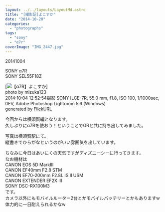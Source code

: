 ```yaml
---
layout: ../../layouts/LayoutMd.astro
title: "[撮影記]よこすか"
date: "2014-10-20"
categories: 
  - "photographs"
tags: 
  - "sony"
  - "α7r"
coverImage: "IMG_2447.jpg"
---
```


20141004

SONY α7R  
SONY SEL55F18Z

[![【α7R】よこすか](/wp/images/15572426455_817c22cb4e_b.jpg)]  
photo by mizuka123  
2014:10:04 12:52:54撮影 SONY ILCE-7R, 55.0 mm, f1.8, ISO 100, 1/1000sec, 0EV, Adobe Photoshop Lightroom 5.6 (Windows)  
generated by [FlickURL](https://itunes.apple.com/jp/app/flickurl/id817330241?mt=8)

今回からは横須賀編となります。  
久しぶりにα7Rを使おう！ということでGRと共に持ち出してみました。

写真は横須賀駅にて。  
縦書きでひらがなというのがいい雰囲気を出しています。

ちなみに今日はあいにくの天気ですがディズニーシーに行ってきます。  
なお機材は  
CANON EOS 5D MarkⅢ  
CANON EF40mm F2.8 STM  
CANON EF70-200mm F2.8L IS II USM  
CANON EXTENDER EF2X III  
SONY DSC-RX100M3  
です。  
カメラ以外にもモバイルルーター2台とかモバイルバッテリーとかもありますw  
体力的に一日耐えられるかなw
